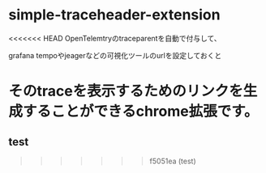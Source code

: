 # simple-traceheader-extension

<<<<<<< HEAD
OpenTelemtryのtraceparentを自動で付与して、

grafana tempoやjeagerなどの可視化ツールのurlを設定しておくと

そのtraceを表示するためのリンクを生成することができるchrome拡張です。
=======
## test
>>>>>>> f5051ea (test)
